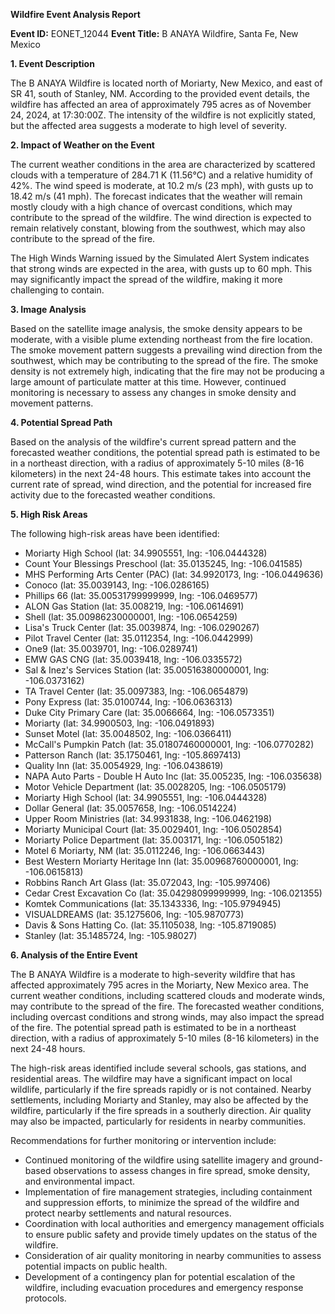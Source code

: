 **Wildfire Event Analysis Report**

**Event ID:** EONET_12044
**Event Title:** B ANAYA Wildfire, Santa Fe, New Mexico

**1. Event Description**

The B ANAYA Wildfire is located north of Moriarty, New Mexico, and east of SR 41, south of Stanley, NM. According to the provided event details, the wildfire has affected an area of approximately 795 acres as of November 24, 2024, at 17:30:00Z. The intensity of the wildfire is not explicitly stated, but the affected area suggests a moderate to high level of severity.

**2. Impact of Weather on the Event**

The current weather conditions in the area are characterized by scattered clouds with a temperature of 284.71 K (11.56°C) and a relative humidity of 42%. The wind speed is moderate, at 10.2 m/s (23 mph), with gusts up to 18.42 m/s (41 mph). The forecast indicates that the weather will remain mostly cloudy with a high chance of overcast conditions, which may contribute to the spread of the wildfire. The wind direction is expected to remain relatively constant, blowing from the southwest, which may also contribute to the spread of the fire.

The High Winds Warning issued by the Simulated Alert System indicates that strong winds are expected in the area, with gusts up to 60 mph. This may significantly impact the spread of the wildfire, making it more challenging to contain.

**3. Image Analysis**

Based on the satellite image analysis, the smoke density appears to be moderate, with a visible plume extending northeast from the fire location. The smoke movement pattern suggests a prevailing wind direction from the southwest, which may be contributing to the spread of the fire. The smoke density is not extremely high, indicating that the fire may not be producing a large amount of particulate matter at this time. However, continued monitoring is necessary to assess any changes in smoke density and movement patterns.

**4. Potential Spread Path**

Based on the analysis of the wildfire's current spread pattern and the forecasted weather conditions, the potential spread path is estimated to be in a northeast direction, with a radius of approximately 5-10 miles (8-16 kilometers) in the next 24-48 hours. This estimate takes into account the current rate of spread, wind direction, and the potential for increased fire activity due to the forecasted weather conditions.

**5. High Risk Areas**

The following high-risk areas have been identified:

* Moriarty High School (lat: 34.9905551, lng: -106.0444328)
* Count Your Blessings Preschool (lat: 35.0135245, lng: -106.041585)
* MHS Performing Arts Center (PAC) (lat: 34.9920173, lng: -106.0449636)
* Conoco (lat: 35.0039143, lng: -106.0286165)
* Phillips 66 (lat: 35.00531799999999, lng: -106.0469577)
* ALON Gas Station (lat: 35.008219, lng: -106.0614691)
* Shell (lat: 35.00986230000001, lng: -106.0654259)
* Lisa's Truck Center (lat: 35.0039874, lng: -106.0290267)
* Pilot Travel Center (lat: 35.0112354, lng: -106.0442999)
* One9 (lat: 35.0039701, lng: -106.0289741)
* EMW GAS CNG (lat: 35.0039418, lng: -106.0335572)
* Sal & Inez's Services Station (lat: 35.00516380000001, lng: -106.0373162)
* TA Travel Center (lat: 35.0097383, lng: -106.0654879)
* Pony Express (lat: 35.0100744, lng: -106.0636313)
* Duke City Primary Care (lat: 35.0066664, lng: -106.0573351)
* Moriarty (lat: 34.9900503, lng: -106.0491893)
* Sunset Motel (lat: 35.0048502, lng: -106.0366411)
* McCall's Pumpkin Patch (lat: 35.01807460000001, lng: -106.0770282)
* Patterson Ranch (lat: 35.1750461, lng: -105.8697413)
* Quality Inn (lat: 35.0054929, lng: -106.0438619)
* NAPA Auto Parts - Double H Auto Inc (lat: 35.005235, lng: -106.035638)
* Motor Vehicle Department (lat: 35.0028205, lng: -106.0505179)
* Moriarty High School (lat: 34.9905551, lng: -106.0444328)
* Dollar General (lat: 35.0057658, lng: -106.0514224)
* Upper Room Ministries (lat: 34.9931838, lng: -106.0462198)
* Moriarty Municipal Court (lat: 35.0029401, lng: -106.0502854)
* Moriarty Police Department (lat: 35.003171, lng: -106.0505182)
* Motel 6 Moriarty, NM (lat: 35.0112246, lng: -106.0663443)
* Best Western Moriarty Heritage Inn (lat: 35.00968760000001, lng: -106.0615813)
* Robbins Ranch Art Glass (lat: 35.072043, lng: -105.997406)
* Cedar Crest Excavation Co (lat: 35.04298099999999, lng: -106.021355)
* Komtek Communications (lat: 35.1343336, lng: -105.9794945)
* VISUALDREAMS (lat: 35.1275606, lng: -105.9870773)
* Davis & Sons Hatting Co. (lat: 35.1105038, lng: -105.8719085)
* Stanley (lat: 35.1485724, lng: -105.98027)

**6. Analysis of the Entire Event**

The B ANAYA Wildfire is a moderate to high-severity wildfire that has affected approximately 795 acres in the Moriarty, New Mexico area. The current weather conditions, including scattered clouds and moderate winds, may contribute to the spread of the fire. The forecasted weather conditions, including overcast conditions and strong winds, may also impact the spread of the fire. The potential spread path is estimated to be in a northeast direction, with a radius of approximately 5-10 miles (8-16 kilometers) in the next 24-48 hours.

The high-risk areas identified include several schools, gas stations, and residential areas. The wildfire may have a significant impact on local wildlife, particularly if the fire spreads rapidly or is not contained. Nearby settlements, including Moriarty and Stanley, may also be affected by the wildfire, particularly if the fire spreads in a southerly direction. Air quality may also be impacted, particularly for residents in nearby communities.

Recommendations for further monitoring or intervention include:

* Continued monitoring of the wildfire using satellite imagery and ground-based observations to assess changes in fire spread, smoke density, and environmental impact.
* Implementation of fire management strategies, including containment and suppression efforts, to minimize the spread of the wildfire and protect nearby settlements and natural resources.
* Coordination with local authorities and emergency management officials to ensure public safety and provide timely updates on the status of the wildfire.
* Consideration of air quality monitoring in nearby communities to assess potential impacts on public health.
* Development of a contingency plan for potential escalation of the wildfire, including evacuation procedures and emergency response protocols.